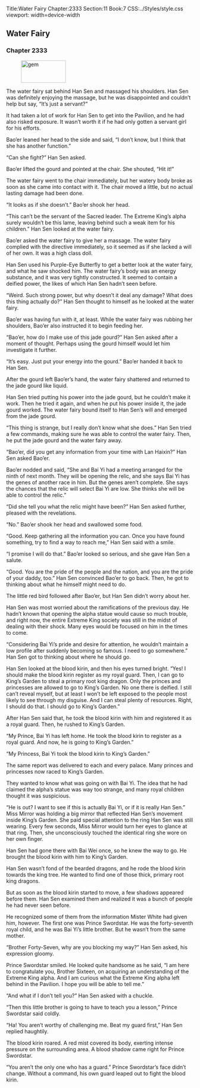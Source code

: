 Title:Water Fairy 
Chapter:2333 
Section:11 
Book:7 
CSS:../Styles/style.css 
viewport: width=device-width
  
## Water Fairy
### Chapter 2333 
<figure>
	<img src="../Images/gem.gif" alt="gem" id="gem" width="120" height="60" />
</figure>
  

  
  The water fairy sat behind Han Sen and massaged his shoulders. Han Sen was definitely enjoying the massage, but he was disappointed and couldn’t help but say, “It’s just a servant?”

It had taken a lot of work for Han Sen to get into the Pavilion, and he had also risked exposure. It wasn’t worth it if he had only gotten a servant girl for his efforts.

Bao’er leaned her head to the side and said, “I don’t know, but I think that she has another function.”

“Can she fight?” Han Sen asked.

Bao’er lifted the gourd and pointed at the chair. She shouted, “Hit it!”

The water fairy went to the chair immediately, but her watery body broke as soon as she came into contact with it. The chair moved a little, but no actual lasting damage had been done.

“It looks as if she doesn’t.” Bao’er shook her head.

“This can’t be the servant of the Sacred leader. The Extreme King’s alpha surely wouldn’t be this lame, leaving behind such a weak item for his children.” Han Sen looked at the water fairy.

Bao’er asked the water fairy to give her a massage. The water fairy complied with the directive immediately, so it seemed as if she lacked a will of her own. It was a high class doll.

Han Sen used his Purple-Eye Butterfly to get a better look at the water fairy, and what he saw shocked him. The water fairy’s body was an energy substance, and it was very tightly constructed. It seemed to contain a deified power, the likes of which Han Sen hadn’t seen before.

“Weird. Such strong power, but why doesn’t it deal any damage? What does this thing actually do?” Han Sen thought to himself as he looked at the water fairy.

Bao’er was having fun with it, at least. While the water fairy was rubbing her shoulders, Bao’er also instructed it to begin feeding her.

“Bao’er, how do I make use of this jade gourd?” Han Sen asked after a moment of thought. Perhaps using the gourd himself would let him investigate it further.

“It’s easy. Just put your energy into the gourd.” Bao’er handed it back to Han Sen.

After the gourd left Bao’er’s hand, the water fairy shattered and returned to the jade gourd like liquid.

Han Sen tried putting his power into the jade gourd, but he couldn’t make it work. Then he tried it again, and when he put his power inside it, the jade gourd worked. The water fairy bound itself to Han Sen’s will and emerged from the jade gourd.

“This thing is strange, but I really don’t know what she does.” Han Sen tried a few commands, making sure he was able to control the water fairy. Then, he put the jade gourd and the water fairy away.

“Bao’er, did you get any information from your time with Lan Haixin?” Han Sen asked Bao’er.

Bao’er nodded and said, “She and Bai Yi had a meeting arranged for the ninth of next month. They will be opening the relic, and she says Bai Yi has the genes of another race in him. But the genes aren’t complete. She says the chances that the relic will select Bai Yi are low. She thinks she will be able to control the relic.”

“Did she tell you what the relic might have been?” Han Sen asked further, pleased with the revelations.

“No.” Bao’er shook her head and swallowed some food.

“Good. Keep gathering all the information you can. Once you have found something, try to find a way to reach me,” Han Sen said with a smile.

“I promise I will do that.” Bao’er looked so serious, and she gave Han Sen a salute.

“Good. You are the pride of the people and the nation, and you are the pride of your daddy, too.” Han Sen convinced Bao’er to go back. Then, he got to thinking about what he himself might need to do.

The little red bird followed after Bao’er, but Han Sen didn’t worry about her.

Han Sen was most worried about the ramifications of the previous day. He hadn’t known that opening the alpha statue would cause so much trouble, and right now, the entire Extreme King society was still in the midst of dealing with their shock. Many eyes would be focused on him in the times to come.

“Considering Bai Yi’s pride and desire for attention, he wouldn’t maintain a low profile after suddenly becoming so famous. I need to go somewhere.” Han Sen got to thinking about where he should go.

Han Sen looked at the blood kirin, and then his eyes turned bright. “Yes! I should make the blood kirin register as my royal guard. Then, I can go to King’s Garden to steal a primary root king dragon. Only the princes and princesses are allowed to go to King’s Garden. No one there is deified. I still can’t reveal myself, but at least I won’t be left exposed to the people most likely to see through my disguise. And I can steal plenty of resources. Right, I should do that. I should go to King’s Garden.”

After Han Sen said that, he took the blood kirin with him and registered it as a royal guard. Then, he rushed to King’s Garden.

“My Prince, Bai Yi has left home. He took the blood kirin to register as a royal guard. And now, he is going to King’s Garden.”

“My Princess, Bai Yi took the blood kirin to King’s Garden.”

The same report was delivered to each and every palace. Many princes and princesses now raced to King’s Garden.

They wanted to know what was going on with Bai Yi. The idea that he had claimed the alpha’s statue was way too strange, and many royal children thought it was suspicious.

“He is out? I want to see if this is actually Bai Yi, or if it is really Han Sen.” Miss Mirror was holding a big mirror that reflected Han Sen’s movement inside King’s Garden. She paid special attention to the ring Han Sen was still wearing. Every few seconds, Miss Mirror would turn her eyes to glance at that ring. Then, she unconsciously touched the identical ring she wore on her own finger.

Han Sen had gone there with Bai Wei once, so he knew the way to go. He brought the blood kirin with him to King’s Garden.

Han Sen wasn’t fond of the bearded dragons, and he rode the blood kirin towards the king tree. He wanted to find one of those thick, primary root king dragons.

But as soon as the blood kirin started to move, a few shadows appeared before them. Han Sen examined them and realized it was a bunch of people he had never seen before.

He recognized some of them from the information Mister White had given him, however. The first one was Prince Swordstar. He was the forty-seventh royal child, and he was Bai Yi’s little brother. But he wasn’t from the same mother.

“Brother Forty-Seven, why are you blocking my way?” Han Sen asked, his expression gloomy.

Prince Swordstar smiled. He looked quite handsome as he said, “I am here to congratulate you, Brother Sixteen, on acquiring an understanding of the Extreme King alpha. And I am curious what the Extreme King alpha left behind in the Pavilion. I hope you will be able to tell me.”

“And what if I don’t tell you?” Han Sen asked with a chuckle.

“Then this little brother is going to have to teach you a lesson,” Prince Swordstar said coldly.

“Ha! You aren’t worthy of challenging me. Beat my guard first,” Han Sen replied haughtily.

The blood kirin roared. A red mist covered its body, exerting intense pressure on the surrounding area. A blood shadow came right for Prince Swordstar.

“You aren’t the only one who has a guard.” Prince Swordstar’s face didn’t change. Without a command, his own guard leaped out to fight the blood kirin.
